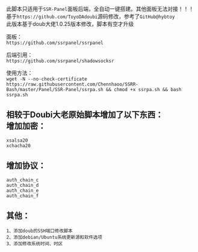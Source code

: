 此脚本只适用于`SSR-Panel`面板后端，全自动一键搭建。其他面板无法对接！！！<br>
基于`https://github.com/ToyoDAdoubi`源码修改，参考了`GitHub@hybtoy`  <br>
此版本基于doub大佬1.0.25版本修改，脚本有空才升级<br>

面板：<br>
 `https://github.com/ssrpanel/ssrpanel`

后端引用：<br>
 `https://github.com/ssrpanel/shadowsocksr`

使用方法：<br>
`wget -N --no-check-certificate https://raw.githubusercontent.com/Chennhaoo/SSRR-Bash/master/Panel/SSR-Panel/ssrpa.sh && chmod +x ssrpa.sh && bash ssrpa.sh`

相较于Doubi大老原始脚本增加了以下东西：<br>
增加加密：
-----

    xsalsa20
    xchacha20


增加协议：
-----

    auth_chain_c
    auth_chain_d
    auth_chain_e
    auth_chain_f


其他：
-----

    1、添加doub的SSH端口修改脚本
    2、添加debian/Ubuntu系统更新源和软件选项
    3、添加修改系统时间、时区



